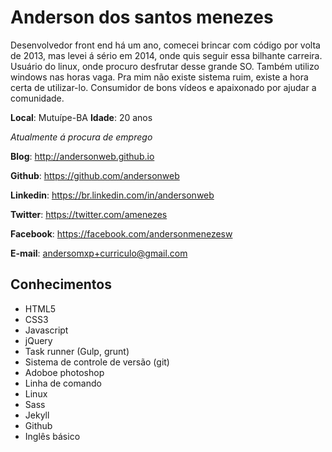 # Anderson dos santos menezes

Desenvolvedor front end há um ano, comecei brincar com código por volta de 2013, mas levei á sério em 2014, onde quis seguir essa bilhante carreira. Usuário do linux, onde procuro desfrutar desse grande SO. Também utilizo windows nas horas vaga. Pra mim não existe sistema ruim, existe a hora certa de utilizar-lo. Consumidor de bons vídeos e apaixonado por ajudar a comunidade.

**Local**: Mutuípe-BA
**Idade**: 20 anos

*Atualmente á procura de emprego*

**Blog**: http://andersonweb.github.io

**Github**: https://github.com/andersonweb

**Linkedin**: https://br.linkedin.com/in/andersonweb

**Twitter**: https://twitter.com/amenezes

**Facebook**: https://facebook.com/andersonmenezesw

**E-mail**: andersomxp+curriculo@gmail.com

## Conhecimentos
- HTML5
- CSS3
- Javascript
- jQuery
- Task runner (Gulp, grunt)
- Sistema de controle de versão (git)
- Adoboe photoshop
- Linha de comando
- Linux
- Sass
- Jekyll
- Github
- Inglês básico
